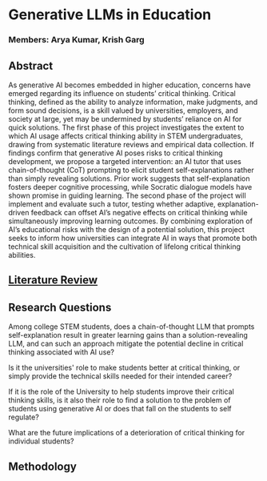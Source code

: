 # Generative LLMs in Education

### Members: Arya Kumar, Krish Garg

## Abstract

As generative AI becomes embedded in higher education, concerns have emerged regarding its influence on students’ critical thinking. Critical thinking, defined as the ability to analyze information, make judgments, and form sound decisions, is a skill valued by universities, employers, and society at large, yet may be undermined by students’ reliance on AI for quick solutions. The first phase of this project investigates the extent to which AI usage affects critical thinking ability in STEM undergraduates, drawing from systematic literature reviews and empirical data collection. If findings confirm that generative AI poses risks to critical thinking development, we propose a targeted intervention: an AI tutor that uses chain-of-thought (CoT) prompting to elicit student self-explanations rather than simply revealing solutions. Prior work suggests that self-explanation fosters deeper cognitive processing, while Socratic dialogue models have shown promise in guiding learning. The second phase of the project will implement and evaluate such a tutor, testing whether adaptive, explanation-driven feedback can offset AI’s negative effects on critical thinking while simultaneously improving learning outcomes. By combining exploration of AI’s educational risks with the design of a potential solution, this project seeks to inform how universities can integrate AI in ways that promote both technical skill acquisition and the cultivation of lifelong critical thinking abilities.

## [Literature Review](https://github.com/arya-kumar1/Generative-LLMs-in-Education/blob/d2a163c46c2a645ca2f7730caebeec6aa2937281/literature-review.md)



## Research Questions

Among college STEM students, does a chain-of-thought LLM that prompts self-explanation result in greater learning gains than a solution-revealing LLM, and can such an approach mitigate the potential decline in critical thinking associated with AI use?

Is it the universities' role to make students better at critical thinking, or simply provide the technical skills needed for their intended career?

If it is the role of the University to help students improve their critical thinking skills, is it also their role to find a solution to the problem of students using generative AI or does that fall on the students to self regulate?

What are the future implications of a deterioration of critical thinking for individual students?

## Methodology

